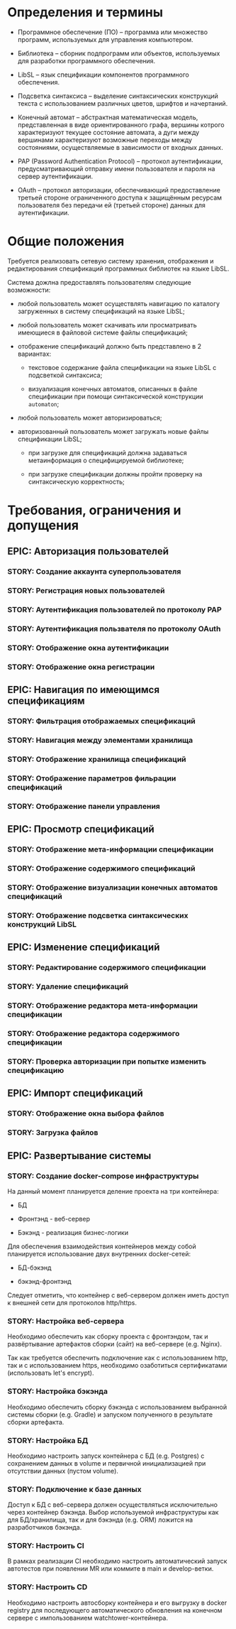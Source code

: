 # Определения и термины

- Программное обеспечение (ПО) – программа или множество программ, используемых для управления компьютером.

- Библиотека – сборник подпрограмм или объектов, используемых для разработки программного обеспечения.

- LibSL – язык спецификации компонентов программного обеспечения.

- Подсветка синтаксиса – выделение синтаксических конструкций текста с использованием различных цветов, шрифтов и начертаний. 

- Конечный автомат – абстрактная математическая модель, представленная в виде ориентированного графа, вершины котрого характеризуют текущее состояние автомата, а дуги между вершинами характеризуют возможные переходы между состояниями, осуществляемые в зависимости от входных данных.

- PAP (Password Authentication Protocol) – протокол аутентификации, предусматривающий отправку имени пользователя и пароля на сервер аутентификации.

- OAuth – протокол авторизации, обеспечивающий предоставление третьей стороне ограниченного доступа к защищённым ресурсам пользователя без передачи ей (третьей стороне) данных для аутентификации.

# Общие положения

Требуется реализовать сетевую систему хранения, отображения и редактирования спецификаций программных библиотек на языке LibSL. 

Система дожлна предоставлять пользователям следующие возможности:

- любой пользователь может осуществлять навигацию по каталогу загруженных в систему спецификаций на языке LibSL;

- любой пользователь может скачивать или просматривать имеющиеся в файловой системе файлы спецификаций;

- отображение спецификаций должно быть представлено в 2 вариантах:
  
  - текстовое содержание файла спецификации на языке LibSL с подсветкой синтаксиса;
  
  - визуализация конечных автоматов, описанных в файле спецификации при помощи синтаксической конструкции `automaton`;

- любой пользователь может авторизироваться;

- авторизованный пользователь может загружать новые файлы спецификации LibSL;
  
  - при загрузке для спецификаций должна задаваться метаинформация о специфицируемой библиотеке;
  
  - при загрузке спецификации должны пройти проверку на синтаксическую корректность;

# Требования, ограничения и допущения

## EPIC: Авторизация пользователей

### STORY: Создание аккаунта суперпользователя

### STORY: Регистрация новых пользователей

### STORY: Аутентификация пользователей по протоколу PAP

### STORY: Аутентификация пользвателя по протоколу OAuth

### STORY: Отображение окна аутентификации

### STORY: Отображение окна регистрации

## 

## EPIC: Навигация по имеющимся спецификациям

### STORY: Фильтрация отображаемых спецификаций

### STORY: Навигация между элементами хранилища

### STORY: Отображение хранилища спецификаций

### STORY: Отображение параметров фильрации спецификаций

### STORY: Отображение панели управления

## 

## EPIC: Просмотр спецификаций

### STORY: Отображение мета-информации спецификации

### STORY: Отображение содержимого спецификаций

### STORY: Отображение визуализации конечных автоматов спецификаций

### STORY: Отображение подсветка синтаксических конструкций LibSL

## EPIC: Изменение спецификаций

### STORY: Редактирование содержимого спецификации

### STORY: Удаление спецификаций

### STORY: Отображение редактора мета-информации спецификации

### STORY: Отображение редактора содержимого спецификации

### STORY: Проверка авторизации при попытке изменить спецификацию

## EPIC: Импорт спецификаций

### STORY: Отображение окна выбора файлов

### STORY: Загрузка файлов

## EPIC: Развертывание системы

### STORY: Создание docker-compose инфраструктуры

На данный момент планируется деление проекта на три контейнера:

- БД

- Фронтэнд - веб-сервер

- Бэкэнд - реализация бизнес-логики

Для обеспечения взаимодействия контейнеров между собой планируется использование двух внутренних docker-сетей:

- БД-бэкэнд

- бэкэнд-фронтэнд

Следует отметить, что контейнер с веб-сервером должен иметь доступ к внешней сети для протоколов http/https.

### STORY: Настройка веб-сервера

Необходимо обеспечить как сборку проекта с фронтэндом, так и развёртывание артефактов сборки (сайт) на веб-сервере (e.g. Nginx). 

Так как требуется обеспечить подключение как с использованием http, так и с использованием https, необходимо озаботиться сертификатами (использовать let's encrypt). 

### STORY: Настройка бэкэнда

Необходимо обеспечить сборку бэкэнда с использованием выбранной системы сборки (e.g. Gradle) и запуском полученного в результате сборки артефакта.

### STORY: Настройка БД

Необходимо настроить запуск контейнера с БД (e.g. Postgres) с сохранением данных в volume и первичной инициализацией при отсутствии данных (пустом volume).

### STORY: Подключение к базе данных

Доступ к БД с веб-сервера должен осуществляться исключительно через контейнер бэкэнда. Выбор используемой инфраструктуры как для БД/хранилища, так и для бэкэнда (e.g. ORM) ложится на разработчиков бэкэнда.

### STORY: Настроить CI

В рамках реализации CI необходимо настроить автоматический запуск автотестов при появлении MR или коммите в main и develop-ветки.

### STORY: Настроить CD

Необходимо настроить автосборку контейнера и его выгрузку в docker registry для последующего автоматического обновления на конечном сервере с импользованием watchtower-контейнера.
